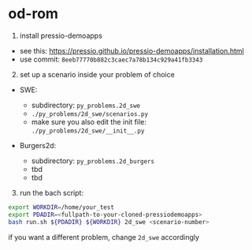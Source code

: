 
# od-rom

1. install pressio-demoapps

  - see this: https://pressio.github.io/pressio-demoapps/installation.html
  - use commit: `8eeb77770b882c3caec7a78b134c929a41fb3343`

2. set up a scenario inside your problem of choice 

  - SWE:
    - subdirectory: `py_problems.2d_swe`
    - `./py_problems/2d_swe/scenarios.py`
    - make sure you also edit the init file: `./py_problems/2d_swe/__init__.py`

  - Burgers2d:
    - subdirectory: `py_problems.2d_burgers`
    - tbd
    - tbd

3. run the bach script:

```bash
export WORKDIR=/home/your_test
export PDADIR=<fullpath-to-your-cloned-pressiodemoapps>
bash run.sh ${PDADIR} ${WORKDIR} 2d_swe <scenario-number>
```
if you want a different problem, change `2d_swe` accordingly 
